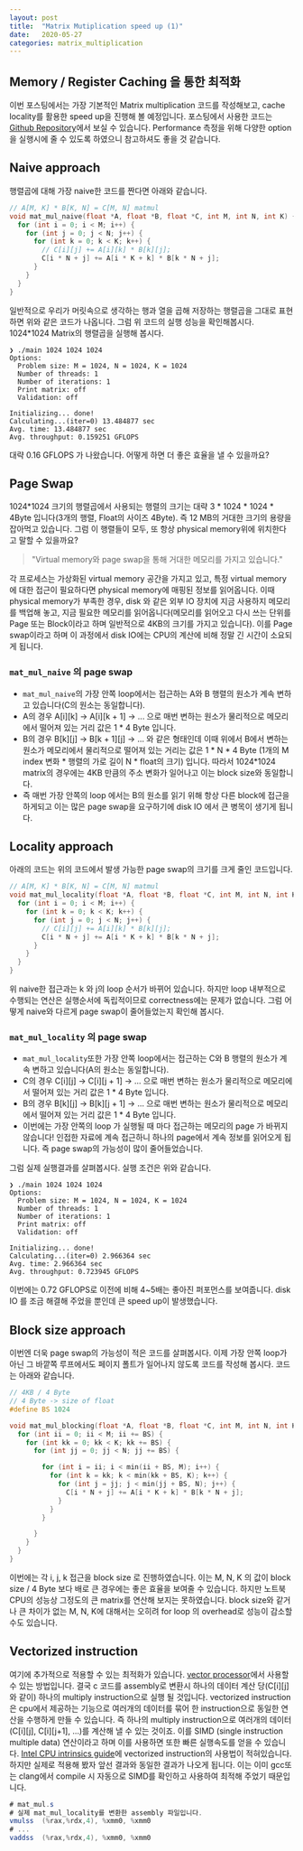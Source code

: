 ```yaml
---
layout: post
title:  "Matrix Mutiplication speed up (1)"
date:   2020-05-27
categories: matrix_multiplication
---
```

## Memory / Register Caching 을 통한 최적화
이번 포스팅에서는 가장 기본적인 Matrix multiplication 코드를 작성해보고, cache locality를 활용한 speed up을 진행해 볼 예정입니다. 포스팅에서 사용한 코드는 [Github Repository](https://github.com/sanggggg/MatMulSpeedUp)에서 보실 수 있습니다. Performance 측정을 위해 다양한 option을 실행시에 줄 수 있도록 하였으니 참고하셔도 좋을 것 같습니다.

## Naive approach
행렬곱에 대해 가장 naive한 코드를 짠다면 아래와 같습니다.
```c
// A[M, K] * B[K, N] = C[M, N] matmul
void mat_mul_naive(float *A, float *B, float *C, int M, int N, int K) {
  for (int i = 0; i < M; i++) {
    for (int j = 0; j < N; j++) {
      for (int k = 0; k < K; k++) {
        // C[i][j] += A[i][k] * B[k][j];
        C[i * N + j] += A[i * K + k] * B[k * N + j];
      }
    }
  }
}
```
일반적으로 우리가 머릿속으로 생각하는 행과 열을 곱해 저장하는 행렬곱을 그대로 표현하면 위와 같은 코드가 나옵니다. 그럼 위 코드의 실행 성능을 확인해봅시다. 1024*1024 Matrix의 행렬곱을 실행해 봅시다.
```
❯ ./main 1024 1024 1024
Options:
  Problem size: M = 1024, N = 1024, K = 1024
  Number of threads: 1
  Number of iterations: 1
  Print matrix: off
  Validation: off

Initializing... done!
Calculating...(iter=0) 13.484877 sec
Avg. time: 13.484877 sec
Avg. throughput: 0.159251 GFLOPS
```
대략 0.16 GFLOPS 가 나왔습니다. 어떻게 하면 더 좋은 효율을 낼 수 있을까요?

## Page Swap
1024*1024 크기의 행렬곱에서 사용되는 행렬의 크기는 대략 3 * 1024 * 1024 * 4Byte 입니다(3개의 행렬, Float의 사이즈 4Byte). 즉 12 MB의 거대한 크기의 용량을 잡아먹고 있습니다. 그럼 이 행렬들이 모두, 또 항상 physical memory위에 위치한다고 말할 수 있을까요?
> "Virtual memory와 page swap을 통해 거대한 메모리를 가지고 있습니다."

각 프로세스는 가상화된 virtual memory 공간을 가지고 있고, 특정 virtual memory에 대한 접근이 필요하다면 physical memory에 매핑된 정보를 읽어옵니다. 이때 physical memory가 부족한 경우, disk 와 같은 외부 IO 장치에 지금 사용하지 메모리를 백업해 놓고, 지금 필요한 메모리를 읽어옵니다(메모리를 읽어오고 다시 쓰는 단위를 Page 또는 Block이라고 하며 일반적으로 4KB의 크기를 가지고 있습니다). 이를 Page swap이라고 하며 이 과정에서 disk IO에는 CPU의 계산에 비해 정말 긴 시간이 소요되게 됩니다.

### `mat_mul_naive` 의 page swap
- `mat_mul_naive`의 가장 안쪽 loop에서는 접근하는 A와 B 행렬의 원소가 계속 변하고 있습니다(C의 원소는 동일합니다).
- A의 경우 A[i][k] -> A[i][k + 1] -> ... 으로 매번 변하는 원소가 물리적으로 메모리에서 떨어져 있는 거리 값은 1 * 4 Byte 입니다.
- B의 경우 B[k][j] -> B[k + 1][j] -> ... 와 같은 형태인데 이때 위에서 B에서 변하는 원소가 메모리에서 물리적으로 떨어져 있는 거리는 값은 1 * N * 4 Byte (1개의 M index 변화 * 행렬의 가로 길이 N * float의 크기) 입니다. 따라서 1024*1024 matrix의 경우에는 4KB 만큼의 주소 변화가 일어나고 이는 block size와 동일합니다.
- 즉 매번 가장 안쪽의 loop 에서는 B의 원소를 읽기 위해 항상 다른 block에 접근을 하게되고 이는 많은 page swap을 요구하기에 disk IO 에서 큰 병목이 생기게 됩니다.

## Locality approach
아래의 코드는 위의 코드에서 발생 가능한 page swap의 크기를 크게 줄인 코드입니다.
```c
// A[M, K] * B[K, N] = C[M, N] matmul
void mat_mul_locality(float *A, float *B, float *C, int M, int N, int K) {
  for (int i = 0; i < M; i++) {
    for (int k = 0; k < K; k++) {
      for (int j = 0; j < N; j++) {
        // C[i][j] += A[i][k] * B[k][j];
        C[i * N + j] += A[i * K + k] * B[k * N + j];
      }
    }
  }
}
```
위 naive한 접근과는 k 와 j의 loop 순서가 바뀌어 있습니다. 하지만 loop 내부적으로 수행되는 연산은 실행순서에 독립적이므로 correctness에는 문제가 없습니다. 그럼 어떻게 naive와 다르게 page swap이 줄어들었는지 확인해 봅시다.
### `mat_mul_locality` 의 page swap
- `mat_mul_locality`또한 가장 안쪽 loop에서는 접근하는 C와 B 행렬의 원소가 계속 변하고 있습니다(A의 원소는 동일합니다).
- C의 경우 C[i][j] -> C[i][j + 1] -> ... 으로 매번 변하는 원소가 물리적으로 메모리에서 떨어져 있는 거리 값은 1 * 4 Byte 입니다.
- B의 경우 B[k][j] -> B[k][j + 1] -> ... 으로 매번 변하는 원소가 물리적으로 메모리에서 떨어져 있는 거리 값은 1 * 4 Byte 입니다.
- 이번에는 가장 안쪽의 loop 가 실행될 때 마다 접근하는 메모리의 page 가 바뀌지 않습니다! 인접한 자료에 계속 접근하니 하나의 page에서 계속 정보를 읽어오게 됩니다. 즉 page swap의 가능성이 많이 줄어들었습니다.

그럼 실제 실행결과를 살펴봅시다. 실행 조건은 위와 같습니다.
```
❯ ./main 1024 1024 1024
Options:
  Problem size: M = 1024, N = 1024, K = 1024
  Number of threads: 1
  Number of iterations: 1
  Print matrix: off
  Validation: off

Initializing... done!
Calculating...(iter=0) 2.966364 sec
Avg. time: 2.966364 sec
Avg. throughput: 0.723945 GFLOPS
```
이번에는 0.72 GFLOPS로 이전에 비해 4~5배는 좋아진 퍼포먼스를 보여줍니다. disk IO 를 조금 해결해 주었을 뿐인데 큰 speed up이 발생했습니다.

## Block size approach
이번엔 더욱 page swap의 가능성이 적은 코드를 살펴봅시다. 이제 가장 안쪽 loop가 아닌 그 바깥쪽 루프에서도 페이지 폴트가 일어나지 않도록 코드를 작성해 봅시다. 코드는 아래와 같습니다.
```c
// 4KB / 4 Byte
// 4 Byte -> size of float
#define BS 1024

void mat_mul_blocking(float *A, float *B, float *C, int M, int N, int K) {
  for (int ii = 0; ii < M; ii += BS) {
    for (int kk = 0; kk < K; kk += BS) {
      for (int jj = 0; jj < N; jj += BS) {

        for (int i = ii; i < min(ii + BS, M); i++) {
          for (int k = kk; k < min(kk + BS, K); k++) {
            for (int j = jj; j < min(jj + BS, N); j++) {
              C[i * N + j] += A[i * K + k] * B[k * N + j];
            }
          }
        }

      }
    }
  }
}
```
이번에는 각 i, j, k 접근을 block size 로 진행하였습니다. 이는 M, N, K 의 값이 block size / 4 Byte 보다 배로 큰 경우에는 좋은 효율을 보여줄 수 있습니다. 하지만 노트북 CPU의 성능상 그정도의 큰 matrix를 연산해 보지는 못하였습니다. block size와 같거나 큰 차이가 없는 M, N, K에 대해서는 오히려 for loop 의 overhead로 성능이 감소할 수도 있습니다.

## Vectorized instruction
여기에 추가적으로 적용할 수 있는 최적화가 있습니다. [vector processor](https://ko.wikipedia.org/wiki/%EB%B2%A1%ED%84%B0_%ED%94%84%EB%A1%9C%EC%84%B8%EC%84%9C)에서 사용할 수 있는 방법입니다. 결국 c 코드를 assembly로 변환시 하나의 데이터 계산 당(C[i][j] 와 같이) 하나의 multiply instruction으로 실행 될 것입니다. vectorized instruction은 cpu에서 제공하는 기능으로 여러개의 데이터를 묶어 한 instruction으로 동일한 연산을 수행하게 만들 수 있습니다. 즉 하나의 multiply instruction으로 여러개의 데이터(C[i][j], C[i][j+1], ...)를 계산해 낼 수 있는 것이죠. 이를 SIMD (single instruction multiple data) 연산이라고 하며 이를 사용하면 또한 빠른 실행속도를 얻을 수 있습니다. [Intel CPU intrinsics guide](https://software.intel.com/sites/landingpage/IntrinsicsGuide/)에 vectorized instruction의 사용법이 적혀있습니다. 하지만 실제로 적용해 봤자 앞선 결과와 동일한 결과가 나오게 됩니다. 이는 이미 gcc또는 clang에서 compile 시 자동으로 SIMD를 확인하고 사용하여 최적해 주었기 때문입니다.
```as
# mat_mul.s
# 실제 mat_mul_locality를 변환한 assembly 파일입니다.
vmulss	(%rax,%rdx,4), %xmm0, %xmm0
# ...
vaddss	(%rax,%rdx,4), %xmm0, %xmm0
```